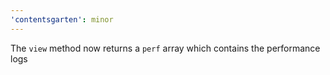 ```yaml
---
'contentsgarten': minor
---
```


The `view` method now returns a `perf` array which contains the performance logs